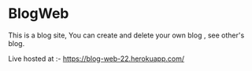 # BlogWeb

This is a blog site, You can create and delete your own blog , see other's blog.

Live hosted at :- https://blog-web-22.herokuapp.com/
